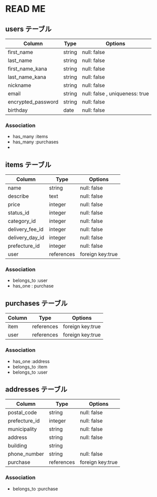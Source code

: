 
# READ ME

## users テーブル

| Column             | Type            | Options                       |
|--------------------|-----------------| ------------------------------|
| first_name         | string          | null: false                   |
| last_name          | string          | null: false                   |
| first_name_kana    | string          | null: false                   |
| last_name_kana     | string          | null: false                   |
| nickname           | string          | null: false                   |
| email              | string          | null: false , uniqueness: true|
| encrypted_password | string          | null: false                   |
| birthday           | date            | null: false                   |

### Association

- has_many :items
- has_many :purchases
- 

## items テーブル 

| Column             | Type            | Options          |
|--------------------|-----------------| -----------------|
| name               | string          | null: false      |
| describe           | text            | null: false      |
| price              | integer         | null: false      |
| status_id          | integer         | null: false      |
| category_id        | integer         | null: false      |
| delivery_fee_id    | integer         | null: false      |
| delivery_day_id    | integer         | null: false      |
| prefecture_id      | integer         | null: false      |
| user               | references      | foreign key:true |

### Association

- belongs_to :user
- has_one : purchase

## purchases テーブル

| Column             | Type            | Options          |
|--------------------|-----------------| ---------------- |
| item               | references      | foreign key:true |
| user               | references      | foreign key:true |

### Association

- has_one :address
- belongs_to :item
- belongs_to :user

## addresses テーブル

| Column             | Type            | Options          |
|--------------------|-----------------| -----------------|
| postal_code        | string          | null: false      |
| prefecture_id      | integer         | null: false      |
| municipality       | string          | null: false      |
| address            | string          | null: false      |
| building           | string          |                  |
| phone_number       | string          | null: false      |
| purchase           | references      | foreign key:true |

### Association

- belongs_to :purchase

